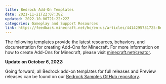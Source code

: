 ```yaml
---
title: Bedrock Add-On Templates
date: 2021-11-21T22:07:38Z
updated: 2022-10-06T21:22:22Z
categories: Gameplay and Support Resources
link: https://feedback.minecraft.net/hc/en-us/articles/4414295731725-Bedrock-Add-On-Templates
---
```


The following templates provide the latest resources, behaviors, and documentation for creating Add-Ons for Minecraft. For more information on how to create Add-Ons for Minecraft, please visit [minecraft.net/creator](https://minecraft.net/creator).

**Update on October 6, 2022:**

Going forward, all Bedrock add-on templates for full releases and Preview releases can be found on our [Bedrock Samples GitHub repository](https://github.com/Mojang/bedrock-samples/releases).

